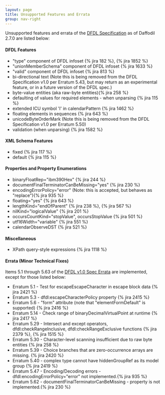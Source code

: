 ```yaml
---
layout: page
title: Unsupported Features and Errata
group: nav-right
---
```

<!--
{% comment %}
Licensed to the Apache Software Foundation (ASF) under one or more
contributor license agreements.  See the NOTICE file distributed with
this work for additional information regarding copyright ownership.
The ASF licenses this file to you under the Apache License, Version 2.0
(the "License"); you may not use this file except in compliance with
the License.  You may obtain a copy of the License at

http://www.apache.org/licenses/LICENSE-2.0

Unless required by applicable law or agreed to in writing, software
distributed under the License is distributed on an "AS IS" BASIS,
WITHOUT WARRANTIES OR CONDITIONS OF ANY KIND, either express or implied.
See the License for the specific language governing permissions and
limitations under the License.
{% endcomment %}
-->

Unsupported features and errata of the [DFDL Specification](/docs/dfdl) as of Daffodil 2.7.0 are listed below:

#### DFDL Features

* "type" component of DFDL infoset {% jira 182 %}, {% jira 1852 %}
* "unionMemberSchema" component of DFDL infoset {% jira 1633 %}
* "valid" component of DFDL infoset {% jira 813 %}
* bi-directional text (Note this is being removed from the DFDL 
Specification v1.0 per Erratum 5.43, 
but may return as an experimental feature, or in a 
future version of the DFDL spec.) 
* byte-value entities (aka raw-byte entities){% jira 258 %}
* defaulting of values for required elements - when unparsing {% jira 115 %}
* extended ICU symbol 'I' in calendarPattern {% jira 1462 %}
* floating elements in sequences {% jira 643 %}
* unicodeByteOrderMark (Note this is being removed from the DFDL Specification v1.0 per Erratum 5.50)
* validation (when unparsing) {% jira 1582 %}

#### XML Schema Features

* fixed {% jira 117 %}
* default {% jira 115 %}

#### Properties and Property Enumerations

* binaryFloatRep="ibm390Hex" {% jira 244 %}
* documentFinalTerminatorCanBeMissing="yes" {% jira 230 %}
* encodingErrorPolicy="error" (Note: this is accepted, but behaves as "replace"){% jira 935 %}
* floating="yes" {% jira 643 %}
* lengthKind="endOfParent" {% jira 238 %}, {% jira 567 %}
* nilKind="logicalValue" {% jira 201 %}
* occursCountKind="stopValue", occursStopValue {% jira 501 %}
* utf16Width="variable" {% jira 551 %}
* calendarObserveDST {% jira 521 %}

#### Miscellaneous

* XPath query-style expressions {% jira 1118 %}

#### Errata (Minor Technical Fixes)

Items 5.1 through 5.63 of the [DFDL v1.0 Spec Errata](https://redmine.ogf.org/dmsf_files/13384?download=) are implemented, except for those listed below:

* Erratum 5.1 - Test for escapeEscapeCharacter in escape block data {% jira 2421 %}
* Erratum 5.3 - dfdl:escapeCharacterPolicy property {% jira 2415 %}
* Erratum 5.6 - "form" attribute (note that "elementFormDefault" is supported) {% jira 2416 %}
* Erratum 5.14 - Check range of binaryDecimalVirtualPoint at runtime {% jira 2417 %}
* Erratum 5.29 - Intersect and except operators, dfdl:checkRangeInclusive, dfdl:checkRangeExclusive functions 
{% jira 2379 %}, {% jira 1515 %}
* Erratum 5.30 - Character-level scanning insufficient due to raw byte entities {% jira 258 %}
* Erratum 5.39 - Choice branches that are zero-occurrence arrays are missing. {% jira 2420 %}
* Erratum 5.40 - complex type cannot have hiddenGroupRef as its model group {% jira 2419 %}
* Erratum 5.47 - Encoding/Decoding errors - dfdl:encodingErrorPolicy="error" not implemented.{% jira 935 %}
* Erratum 5.62 - documentFinalTerminatorCanBeMissing - property is not implemented.{% jira 230 %}
